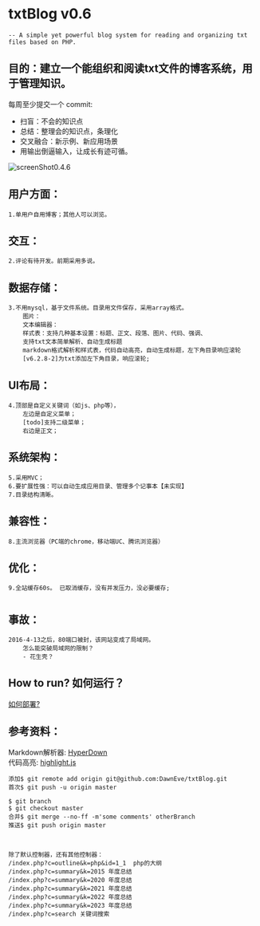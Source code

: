 txtBlog v0.6
===============================
	-- A simple yet powerful blog system for reading and organizing txt files based on PHP. 

## 目的：建立一个能组织和阅读txt文件的博客系统，用于管理知识。  


每周至少提交一个 commit: 
- 扫盲：不会的知识点
- 总结：整理会的知识点，条理化
- 交叉融合：新示例、新应用场景
- 用输出倒逼输入，让成长有迹可循。



![screenShot0.4.6](./public/images/screenShot0.4.6.jpg)


## 用户方面：  
	1.单用户自用博客；其他人可以浏览。  
	
## 交互：  
	2.评论有待开发。前期采用多说。  
	
## 数据存储：  
	3.不用mysql，基于文件系统。目录用文件保存，采用array格式。  
		图片：  
		文本编辑器：  
		样式表：支持几种基本设置：标题、正文、段落、图片、代码、强调、  
		支持txt文本简单解析、自动生成标题  
		markdown格式解析和样式表，代码自动高亮，自动生成标题，左下角目录响应滚轮
		[v6.2.8-2]为txt添加左下角目录，响应滚轮;		
		
## UI布局：  
	4.顶部是自定义关键词（如js、php等），  
		左边是自定义菜单；  
		[todo]支持二级菜单；  
		右边是正文；  

## 系统架构：  
	5.采用MVC；  
	6.要扩展性强：可以自动生成应用目录、管理多个记事本【未实现】  
	7.目录结构清晰。  

## 兼容性：  
	8.主流浏览器（PC端的chrome，移动端UC、腾讯浏览器）  

## 优化：  
	9.全站缓存60s。 已取消缓存，没有并发压力，没必要缓存; 
	
## 
#


## 事故：
	2016-4-13之后，80端口被封，该网站变成了局域网。  
		怎么能突破局域网的限制？  
		- 花生壳？ 


## How to run? 如何运行？
[如何部署?](help/howToRun.md)






## 参考资料：  
Markdown解析器: [HyperDown](https://github.com/SegmentFault/HyperDown)  
代码高亮: [highlight.js](https://github.com/andris9/highlight)  


``````
添加$ git remote add origin git@github.com:DawnEve/txtBlog.git
首次$ git push -u origin master

$ git branch
$ git checkout master
合并$ git merge --no-ff -m'some comments' otherBranch
推送$ git push origin master



除了默认控制器，还有其他控制器：
/index.php?c=outline&k=php&id=1_1  php的大纲
/index.php?c=summary&k=2015 年度总结
/index.php?c=summary&k=2020 年度总结
/index.php?c=summary&k=2021 年度总结
/index.php?c=summary&k=2022 年度总结
/index.php?c=summary&k=2023 年度总结
/index.php?c=search 关键词搜索
``````

